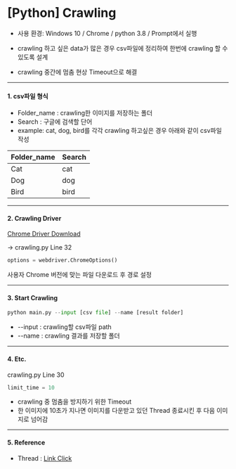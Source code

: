 # [Python] Crawling

- 사용 환경: Windows 10 / Chrome / python 3.8 / Prompt에서 실행 

- crawling 하고 싶은 data가 많은 경우 csv파일에 정리하여 한번에 crawling 할 수 있도록 설계

- crawling 중간에 멈춤 현상 Timeout으로 해결

------

#### **1. csv파일 형식**

- Folder_name : crawling한 이미지를 저장하는 폴더 
- Search : 구글에 검색할 단어 
- example: cat, dog, bird를 각각 crawling 하고싶은 경우 아래와 같이 csv파일 작성

| Folder_name | Search |
| ----------- | ------ |
| Cat         | cat    |
| Dog         | dog    |
| Bird        | bird   |

------

#### **2. Crawling Driver**

[Chrome Driver Download](https://chromedriver.chromium.org/downloads)

-> crawling.py Line 32

```python
options = webdriver.ChromeOptions()
```

사용자 Chrome 버전에 맞는 파일 다운로드 후 경로 설정

------

#### 3. Start Crawling

```python
python main.py --input [csv file] --name [result folder]
```

- --input : crawling할 csv파일 path
- --name : crawling 결과를 저장할 폴더

------

#### 4. Etc.

crawling.py Line 30

```python
limit_time = 10
```

- crawling 중 멈춤을 방지하기 위한 Timeout
- 한 이미지에 10초가 지나면 이미지를 다운받고 있던 Thread 종료시킨 후 다음 이미지로 넘어감

------

#### 5. Reference

- Thread : [Link Click](https://web.archive.org/web/20130503082442/http://mail.python.org/pipermail/python-list/2004-May/281943.html)